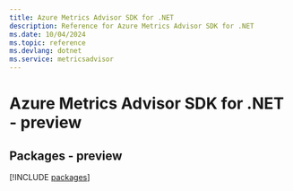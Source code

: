 ```yaml
---
title: Azure Metrics Advisor SDK for .NET
description: Reference for Azure Metrics Advisor SDK for .NET
ms.date: 10/04/2024
ms.topic: reference
ms.devlang: dotnet
ms.service: metricsadvisor
---
```

# Azure Metrics Advisor SDK for .NET - preview
## Packages - preview
[!INCLUDE [packages](metrics-advisor-index.md)]
